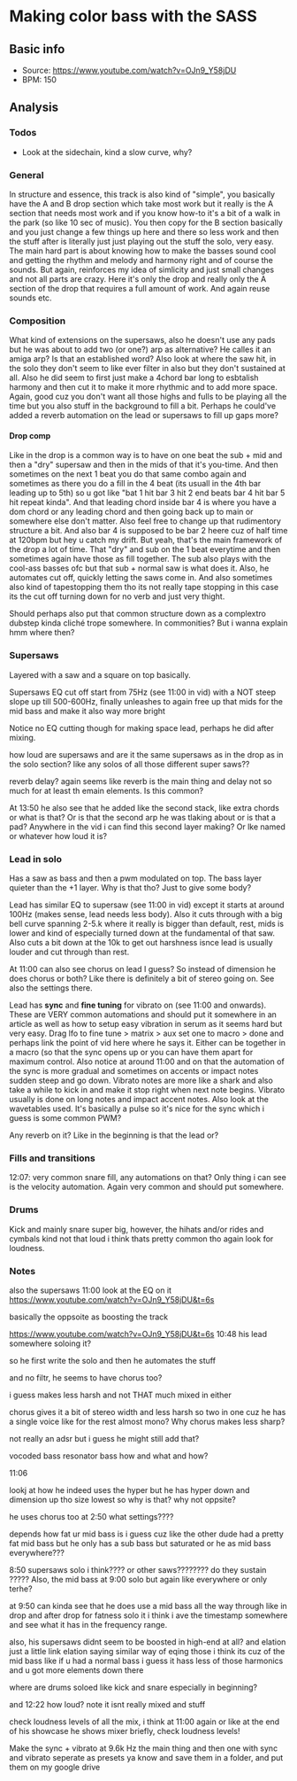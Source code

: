 # Making color bass with the SASS
## Basic info
- Source: https://www.youtube.com/watch?v=OJn9_Y58jDU
- BPM: 150


## Analysis
### Todos
- Look at the sidechain, kind a slow curve, why?

### General
In structure and essence, this track is also kind of "simple", you basically have the A and B drop section which take most work but it really is the A section that needs most work and if you know how-to it's a bit of a walk in the park (so like 10 sec of music). You then copy for the B section basically and you just change a few things up here and there so less work and then the stuff after is literally just just playing out the stuff the solo, very easy. The main hard part is about knowing how to make the basses sound cool and getting the rhythm and melody and harmony right and of course the sounds. But again, reinforces my idea of simlicity and just small changes and not all parts are crazy. Here it's only the drop and really only the A section of the drop that requires a full amount of work. And again reuse sounds etc.

### Composition
What kind of extensions on the supersaws, also he doesn't use any pads but he was about to add two (or one?) arp as alternative? He calles it an amiga arp? Is that an established word? Also look at where the saw hit, in the solo they don't seem to like ever filter in also but they don't sustained at all. Also he did seem to first
just make a 4chord bar long to esbtalish harmony and then cut it to make it more rhythmic and to add more space. Again, good cuz you don't want all those highs and fulls to be playing all the time but you also stuff in the background to fill a bit. Perhaps he could've added a reverb automation on the lead or supersaws to fill up gaps more?

#### Drop comp
Like in the drop is a common way is to have on one beat the sub + mid and then a "dry" supersaw and then in the mids of that it's you-time. And then sometimes on the next 1 beat you do that same combo again and sometimes as there you do a fill in the 4 beat (its usuall in the 4th bar leading up to 5th) so u got like "bat 1 hit bar 3 hit 2 end beats bar 4 hit bar 5 hit repeat kinda". And that leading chord inside bar 4 is where you have a dom chord or any leading chord and then going back up to main or somewhere else don't matter. Also feel free to change up that rudimentory structure a bit. And also bar 4 is supposed to be bar 2 heere cuz of half time at 120bpm but hey u catch my drift. But yeah, that's the main framework of the drop a lot of time. That "dry" and sub on the 1 beat everytime and then sometimes again have those as fill together. The sub also plays with the cool-ass basses ofc but that sub + normal saw is what does it. Also, he automates cut off, quickly letting the saws come in. And also sometimes also kind of tapestopping them tho its not really tape stopping in this case its the cut off turning down for no verb and just very thight.

Should perhaps also put that common structure down as a complextro dubstep kinda cliché trope somewhere. In commonities? But i wanna explain hmm where then?

### Supersaws
Layered with a saw and a square on top basically. 

Supersaws EQ cut off start from 75Hz (see 11:00 in vid) with a NOT steep slope up till 500-600Hz, finally unleashes to again free up that mids for the mid bass and make it also way more bright

Notice no EQ cutting though for making space lead, perhaps he did after mixing.

how loud are supersaws and are it the same supersaws as in the drop as in the solo section? like any solos of all those different super saws??
 
 reverb delay? again seems like reverb is the main thing and delay not so much for at least th emain elements. Is this common?
 
 At 13:50 he also see that he added like the second stack, like extra chords or what is that? Or is that the second arp he was tlaking about or is that a pad? Anywhere in the vid i can find this second layer making? Or lke named or whatever how loud it is?
 
### Lead in solo
Has a saw as bass and then a pwm modulated on top. The bass layer quieter than the +1 layer. Why is that tho? Just to give some body?

Lead has similar EQ to supersaw (see 11:00 in vid) except it starts at around 100Hz (makes sense, lead needs less body). Also it cuts through with a big bell curve spanning 2-5.k where it really is bigger than default, rest, mids is lower and kind of especially turned down at the fundamental of that saw. Also cuts a bit down at the 10k to get out harshness isnce lead is usually louder and cut through than rest.

At 11:00 can also see chorus on lead I guess? So instead of dimension he does chorus or both? Like there is definitely a bit of stereo going on. See also the settings there.

Lead has **sync** and **fine tuning** for vibrato on (see 11:00 and onwards). These are VERY common automations and should put it somewhere in an article as well as how to setup easy vibration in serum as it seems hard but very easy. Drag lfo to fine tune > matrix > aux set one to macro > done and perhaps link the point of vid here where he says it. Either can be together in a macro (so that the sync opens up or you can have them apart for maximum control. Also notice at around 11:00 and on that the automation of the sync is more gradual and sometimes on accents or impact notes sudden steep and go down. Vibrato notes are more like a shark and also take a while to kick in and make it stop right when next note begins. Vibrato usually is done on long notes and impact accent notes.  Also look at the wavetables used. It's basically a pulse so it's nice for the sync which i guess is some common PWM?

Any reverb on it? Like in the beginning is that the lead or?

### Fills and transitions
12:07: very common snare fill, any automations on that? Only thing i can see is the velocity automation. Again very common and should put somewhere.

### Drums
Kick and mainly snare super big, however, the hihats and/or rides and cymbals kind not that loud i think thats pretty common tho again look for loudness.
### Notes

also the supersaws 11:00 look at the EQ on it
https://www.youtube.com/watch?v=OJn9_Y58jDU&t=6s

basically the oppsoite as boosting the track

https://www.youtube.com/watch?v=OJn9_Y58jDU&t=6s 10:48 his lead
somewhere soloing it?


so he first write the solo and then he automates the stuff


and no filtr, he seems to have chorus too?

i guess makes less harsh and not THAT much mixed in either

chorus gives it a bit of stereo width and less harsh so two in one cuz he has a single voice like for the rest almost mono? Why chorus makes less sharp?

not really an adsr but i guess he might still add that?

vocoded bass resonator bass how and what and how?

11:06

lookj at how he indeed uses the hyper but he has hyper down and dimension up tho size lowest so why is that? why not oppsite?

he uses chorus too at 2:50 what settings????


depends how fat ur mid bass is i guess cuz like the other dude had a pretty fat mid bass but he only has a sub bass but saturated or he as mid bass everywhere???

8:50 supersaws solo i think???? or other saws???????? do they sustain ????? Also, the mid bass at 9:00 solo but again like everywhere or only terhe?


at 9:50 can kinda see that he does use a mid bass all the way through like in drop and after drop for fatness solo it i think i ave the timestamp somewhere and see what it has in the frequency range.

also, his supersaws didnt seem to be boosted in high-end at all? and elation just a little link elation saying similar way of eqing those i think its cuz of the mid bass
like if u had a normal bass i guess it hass less of those harmonics and u got more elements down there

where are drums soloed like kick and snare especially in beginning?

and 12:22 how loud? note it isnt really mixed and stuff

check loudness levels of all the mix, i think at 11:00 again or like at the end of his showcase he shows mixer briefly, check loudness levels!

Make the sync + vibrato at 9.6k Hz the main thing and then one with sync and vibrato seperate as presets ya know and save them in a folder, and put them on my google drive
